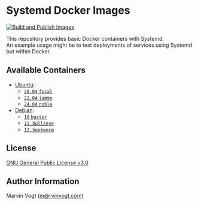 # Systemd Docker Images

[![Build and Publish Images](https://github.com/SRv6d/docker_images_systemd/actions/workflows/build-and-publish.yml/badge.svg?branch=main)](https://github.com/SRv6d/docker_images_systemd/actions/workflows/build-and-publish.yml)

This repository provides basic Docker containers with Systemd.  
An example usage might be to test deployments of services using Systemd but within Docker.

## Available Containers

- [Ubuntu](https://hub.docker.com/repository/docker/srv6d/ubuntu-systemd):
  - [`20.04` `focal`](./ubuntu/focal)
  - [`22.04` `jammy`](./ubuntu/jammy)
  - [`24.04` `noble`](./ubuntu/noble)
- [Debian](https://hub.docker.com/repository/docker/srv6d/debian-systemd):
  - [`10` `buster`](./debian/buster)
  - [`11`, `bullseye`](./debian/bullseye)
  - [`12`, `bookworm`](./debian/bookworm)

## License

[GNU General Public License v3.0](./LICENSE)

## Author Information

Marvin Vogt (m@rvinvogt.com)
